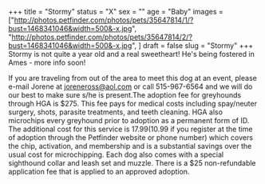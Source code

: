 +++
title = "Stormy"
status = "X"
sex = ""
age = "Baby"
images = ["http://photos.petfinder.com/photos/pets/35647814/1/?bust=1468341046&width=500&-x.jpg",
"http://photos.petfinder.com/photos/pets/35647814/2/?bust=1468341046&width=500&-x.jpg",
]
draft = false
slug = "Stormy"
+++
Stormy is not quite a year old and a real sweetheart! He's being fostered in Ames - more info soon!

If you are traveling from out of the area to meet this dog at an event, please e-mail Jorene at joreneross@aol.com or call 515-967-6564 and we will do our best to make sure s/he is present.The adoption fee for greyhounds through HGA is $275. This fee pays for medical costs including spay/neuter surgery, shots, parasite treatments, and teeth cleaning. HGA also microchips every greyhound prior to adoption as a permanent form of ID. The additional cost for this service is $17.99 ($10.99 if you register at the time of adoption through the Petfinder website or phone number) which covers the chip, activation, and membership and is a substantial savings over the usual cost for microchipping. Each dog also comes with a special sighthound collar and leash set and muzzle. There is a $25 non-refundable application fee that is applied to an approved adoption.
